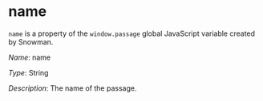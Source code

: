 # name

`name` is a property of the `window.passage` global JavaScript variable created by Snowman.

*Name*: name

*Type*: String

*Description*: The name of the passage.
